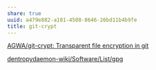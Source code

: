 ```yaml
---
share: true
uuid: a479e882-a101-4508-8646-26bd11b4b9fe
title: git-crypt
---
```

[AGWA/git-crypt: Transparent file encryption in git](https://github.com/AGWA/git-crypt)

[dentropydaemon-wiki/Software/List/gpg](/undefined)